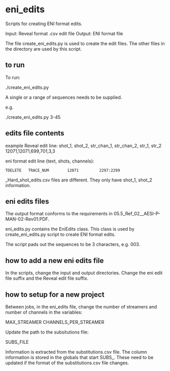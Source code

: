 # eni_edits

Scripts for creating ENI format edits.

Input: Reveal format .csv edit file
Output: ENI format file

The file create_eni_edits.py is used to create the edit files. The other files in the
directory are used by this script.

## to run

To run:

./create_eni_edits.py <sequences>

A single or a range of sequences needs to be supplied.

e.g.

./create_eni_edits.py 3-45

## edits file contents

example Reveal edit line:
shot_1, shot_2, str_chan_1, str_chan_2, str_1, str_2
12071,12071,699,701,3,3

eni format edit line (text, shots, channels):

    TDELETE   TRACE_NUM        12071         2297:2299

_Hard_shot_edits.csv files are different. They only have shot_1, shot_2 information.

## eni edits files

The output format conforms to the requirements in 05.5_Ref_02__AESI-P-MAN-02-Rev01.PDF.

eni_edits.py contains the EniEdits class. This class is used by
create_eni_edits.py script to create ENI format edits.

The script pads out the sequences to be 3 characters, e.g. 003.

## how to add a new eni edits file

In the scripts, change the input and output directories. Change the eni edit
file suffix and the Reveal edit file suffix.

## how to setup for a new project

Between jobs, in the eni_edits file, change the number of streamers and number
of channels in the variables:

MAX_STREAMER
CHANNELS_PER_STREAMER

Update the path to the subsitutions file:

SUBS_FILE

Information is extracted from the substitutions.csv file. The column information is stored in
the globals that start SUBS\_. These need to be updated if the format of the
substitutions.csv file changes.


